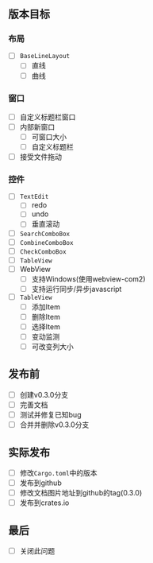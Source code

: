 ## 版本目标

### 布局

* [ ] `BaseLineLayout`
  * [ ] 直线
  * [ ] 曲线

### 窗口

* [ ] 自定义标题栏窗口
* [ ] 内部新窗口
  * [ ] 可窗口大小
  * [ ] 自定义标题栏
* [ ] 接受文件拖动

### 控件

* [ ] `TextEdit`
  * [ ] redo
  * [ ] undo
  * [ ] 垂直滚动
* [ ] `SearchComboBox`
* [ ] `CombineComboBox`
* [ ] `CheckComboBox`
* [ ] `TableView`
* [ ] WebView
  * [ ] 支持Windows(使用webview-com2)
  * [ ] 支持运行同步/异步javascript
* [ ] `TableView`
  * [ ] 添加Item
  * [ ] 删除Item
  * [ ] 选择Item
  * [ ] 变动监测
  * [ ] 可改变列大小
## 发布前

* [ ] 创建v0.3.0分支
* [ ] 完善文档
* [ ] 测试并修复已知bug
* [ ] 合并并删除v0.3.0分支

## 实际发布

* [ ] 修改`Cargo.toml`中的版本
* [ ] 发布到github
* [ ] 修改文档图片地址到github的tag(0.3.0)
* [ ] 发布到crates.io

## 最后
* [ ] 关闭此问题